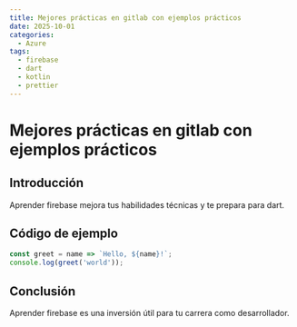 ```yaml
---
title: Mejores prácticas en gitlab con ejemplos prácticos
date: 2025-10-01
categories:
  - Azure
tags:
  - firebase
  - dart
  - kotlin
  - prettier
---
```


# Mejores prácticas en gitlab con ejemplos prácticos

## Introducción

Aprender firebase mejora tus habilidades técnicas y te prepara para dart.

## Código de ejemplo

```javascript
const greet = name => `Hello, ${name}!`;
console.log(greet('world'));
```

## Conclusión

Aprender firebase es una inversión útil para tu carrera como desarrollador.